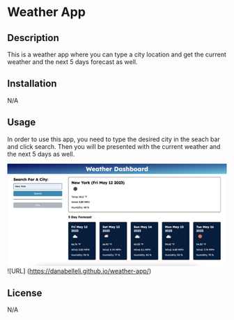 # Weather App

## Description

This is a weather app where you can type a city location and get the current weather and the next 5 days forecast as well. 


## Installation

N/A

## Usage

In order to use this app, you need to type the desired city in the seach bar and click search. Then you will be presented with the current weather and the next 5 days as well. 

![scrrenshot](Assets/Screenshot%202023-05-11%20at%2022.59.26.png)
![URL] (https://danabelleli.github.io/weather-app/)


## License

N/A
